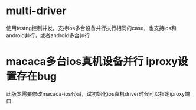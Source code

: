 # multi-driver
使用testng控制并发，支持ios多台设备并行执行相同的case，也支持ios和android并行，或者android多台并行

# macaca多台ios真机设备并行 iproxy设置存在bug
此版本需要修改macaca-ios代码，试初始化ios真机driver时候可以指定iproxy端口
